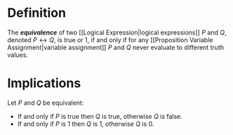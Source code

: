 # Definition
The ___equivalence___ of two [[Logical Expression|logical expressions]] $P$ and $Q$, denoted $P \leftrightarrow Q$, is true or $1$, if and only if for any [[Proposition Variable Assignment|variable assignment]] $P$ and $Q$ never evaluate to different truth values. 
# Implications
Let $P$ and $Q$ be equivalent:
- If and only if $P$ is true then $Q$ is true, otherwise $Q$ is false.
- If and only if $P$ is $1$ then $Q$ is $1$, otherwise $Q$ is $0$.